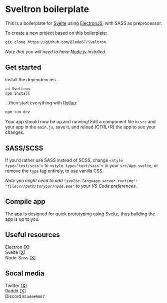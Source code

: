 # Sveltron boilerplate

This is a boilerplate for [Svelte](https://svelte.dev) using [ElectronJS](https://electronjs.com/), with SASS as preprocessor.

To create a new project based on this boilerplate:

```bash
git clone https://github.com/Blade67/Sveltron
```

_Note that you will need to have [Node.js](https://nodejs.org) installed._

## Get started

Install the dependencies...

```bash
cd Sveltron
npm install
```

...then start everything with [Rollup](https://rollupjs.org):

```bash
npm run dev
```

Your app should now be up and running! Edit a component file in `src` and your app in the `main.js`, save it, and reload (CTRL+R) the app to see your changes.

## SASS/SCSS

If you'd rather use SASS instead of SCSS, change `<style type="text/scss">` to `<style type="text/sass">` in your `src/App.svelte`, or remove the `type` tag entirely, to use vanilla CSS.

_Note you might need to add `"svelte.language-server.runtime": "file:///path/to/your/node.exe"` to your VS Code preferences._

## Compile app

The app is designed for quick prototyping using Svelte, thus building the app is up to you.

## Useful resources

Electron [[X]](https://electronjs.org) <br>
Svelte [[X]](https://svelte.dev) <br>
Node-Sass [[X]](https://www.npmjs.com/package/node-sass) <br>

## Socal media

Twitter [[X]](https://twitter.com/Blade67470) <br>
Reddit [[X]](https://www.reddit.com/user/Blade67470) <br>
Discord `Blade#6667`
